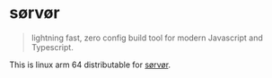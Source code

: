 # sørvør

> lightning fast, zero config build tool for modern Javascript and Typescript.

This is linux arm 64 distributable for [sørvør](https://github.com/osdevisnot/sorvor).
